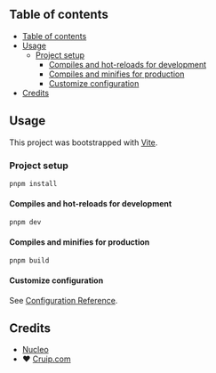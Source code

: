 ## Table of contents

- [Table of contents](#table-of-contents)
- [Usage](#usage)
  - [Project setup](#project-setup)
    - [Compiles and hot-reloads for development](#compiles-and-hot-reloads-for-development)
    - [Compiles and minifies for production](#compiles-and-minifies-for-production)
    - [Customize configuration](#customize-configuration)
- [Credits](#credits)

## Usage

This project was bootstrapped with [Vite](https://vitejs.dev/).

### Project setup
```
pnpm install
```

#### Compiles and hot-reloads for development
```
pnpm dev
```

#### Compiles and minifies for production
```
pnpm build
```

#### Customize configuration
See [Configuration Reference](https://vitejs.dev/guide/).

## Credits

- [Nucleo](https://nucleoapp.com/)
- ❤️ [Cruip.com](https://cruip.com)
